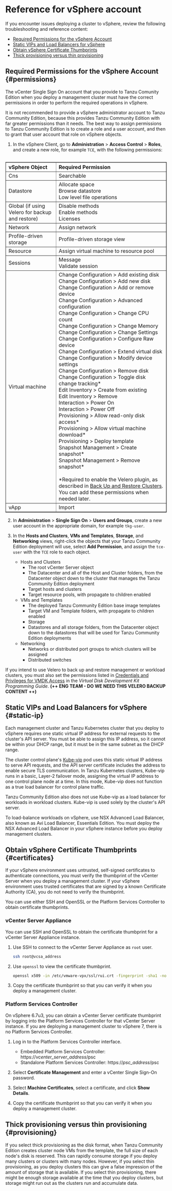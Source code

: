 <!-- markdownlint-disable MD029 MD033 MD034 MD046 -->
# Reference for vSphere account

If you encounter issues deploying a cluster to vSphere, review the following troubleshooting and reference content:

* [Required Permissions for the vSphere Account](#permissions)
* [Static VIPs and Load Balancers for vSphere](#static-ip)
* [Obtain vSphere Certificate Thumbprints](#certificates)
* [Thick provisioning versus thin provisioning](#provisioning)
  <!--## Configure the Supervisor Cluster as a Management cluster

  On vSphere 7 and later, the vSphere with Tanzu feature includes a Supervisor Cluster that you can configure as a management cluster for Tanzu Community Edition. This means that on vSphere 7, you do not need to use the `tanzu management-cluster create` to deploy a management cluster if vSphere with Tanzu is enabled. Deploying a Tanzu Community Edition management cluster to vSphere 7 when vSphere with Tanzu is not enabled is supported, but the preferred option is to enable vSphere with Tanzu and use the built-in Supervisor Cluster.

  The Tanzu CLI works with both management clusters deployed through vSphere with Tanzu and management clusters deployed by Tanzu Community Edition on Azure, Amazon EC2, and vSphere 6.7, letting you deploy and manage workload clusters across multiple infrastructures using a single tool. For more information, see [Use the Tanzu CLI with a vSphere with Tanzu Supervisor Cluster](../tanzu-k8s-clusters/connect-vsphere7.md).

  For information about the vSphere with Tanzu feature in vSphere 7, see [vSphere with Tanzu Configuration and Management](https://docs.vmware.com/en/VMware-vSphere/7.0/vmware-vsphere-with-kubernetes/GUID-152BE7D2-E227-4DAA-B527-557B564D9718.html) in the vSphere 7 documentation.

  **NOTE**: On VMware Cloud on AWS and Azure VMware Solution, you cannot create a supervisor cluster, and need to deploy a management cluster to run `tanzu` commands. -->

## Required Permissions for the vSphere Account {#permissions}

The vCenter Single Sign On account that you provide to Tanzu Comunity Edition when you deploy a management cluster must have the correct permissions in order to perform the required operations in vSphere.

It is not recommended to provide a vSphere administrator account to Tanzu Community Edition, because this provides Tanzu Community Edition with far greater permissions than it needs. The best way to assign permissions to Tanzu Community Edition is to create a role and a user account, and then to grant that user account that role on vSphere objects.

1. In the vSphere Client, go to **Administration** > **Access Control** > **Roles**, and create a new role, for example `TCE`, with the following permissions:

  <table width="100%" border="1" align="left">
   <tr>
    <th scope="col" align="left">vSphere Object </th>
    <th scope="col" align="left">Required Permission </th>
   </tr>
   <tr>
    <td>Cns</td>
    <td>Searchable</td>
   </tr>
   <tr>
    <td>Datastore</td>
    <td>Allocate space<br />
    Browse datastore<br />
    Low level file operations</td>
   </tr>
   <tr>
    <td>Global (if using Velero for backup and restore)</td>
    <td>Disable methods<br />
    Enable methods<br />
    Licenses</td>
   </tr>
   <tr>
    <td>Network</td>
    <td>Assign network</td>
   </tr>
   <tr>
    <td>Profile-driven storage</td>
    <td>Profile-driven storage view</td>
   </tr>
   <tr>
    <td>Resource</td>
    <td>Assign virtual machine to resource pool</td>
   </tr>
   <tr>
     <td>Sessions</td>
     <td>Message<br />
     Validate session</td>
   </tr>
   <tr>
    <td>Virtual machine</td>
    <td>
      Change Configuration &gt; Add existing disk<br />
      Change Configuration &gt; Add new disk<br />
      Change Configuration &gt; Add or remove device<br />
      Change Configuration &gt; Advanced configuration<br />
      Change Configuration &gt; Change CPU count<br />
      Change Configuration &gt; Change Memory<br />
      Change Configuration &gt; Change Settings<br />
      Change Configuration &gt; Configure Raw device<br />
      Change Configuration &gt; Extend virtual disk<br />
      Change Configuration &gt; Modify device settings<br />
      Change Configuration &gt; Remove disk<br />
      Change Configuration &gt; Toggle disk change tracking*<br />
      Edit Inventory &gt; Create from existing<br />
      Edit Inventory &gt; Remove<br />
      Interaction &gt; Power On<br />
      Interaction &gt; Power Off<br />
      Provisioning &gt; Allow read-only disk access*<br />
      Provisioning &gt; Allow virtual machine download*<br />
      Provisioning &gt; Deploy template<br />
      Snapshot Management &gt; Create snapshot*<br />
      Snapshot Management &gt; Remove snapshot*<br /><br />
      *Required to enable the Velero plugin, as described in <a href="../cluster-lifecycle/backup-restore-mgmt-cluster.md">Back Up and Restore Clusters</a>. You can add these permissions when needed later.
      </td>
   </tr>
   <tr>
    <td>vApp</td>
    <td>Import</td>
   </tr>
   </table>

2. In **Administration** > **Single Sign On** > **Users and Groups**, create a new user account in the appropriate domain, for example `tkg-user`.
3. In the **Hosts and Clusters**, **VMs and Templates**, **Storage**, and **Networking** views, right-click the objects that your Tanzu Community Edition deployment will use, select **Add Permission**, and assign the `tce-user`  with the `TCE` role to each object.

   * Hosts and Clusters
     * The root vCenter Server object
     * The Datacenter and all of the Host and Cluster folders, from the Datacenter object down to the cluster that manages the Tanzu Community Edition deployment
     * Target hosts and clusters
     * Target resource pools, with propagate to children enabled
   * VMs and Templates
     * The deployed Tanzu Community Edition base image templates
     * Target VM and Template folders, with propagate to children enabled
     * Storage
     * Datastores and all storage folders, from the Datacenter object down to the datastores that will be used for Tanzu Community Edition deployments
   * Networking
     * Networks or distributed port groups to which clusters will be assigned
     * Distributed switches

<!--**NOTE**: If you are deploying Tanzu Kubernetes clusters to vSphere 7 and vSphere with Tanzu is enabled, you must set the **Global** > **Cloud Admin** permission in addition to the permissions listed below.-->
If you intend to use Velero to back up and restore management or workload clusters, you must also set the permissions listed in [Credentials and Privileges for VMDK Access](https://code.vmware.com/docs/11750/virtual-disk-development-kit-programming-guide/GUID-8301C6CF-37C2-42CC-B4C5-BB1DD28F79C9.html) in the *Virtual Disk Development Kit Programming Guide*.
**(++ ENG TEAM - DO WE NEED THIS VELERO BACKUP CONTENT ++)**

## Static VIPs and Load Balancers for vSphere {#static-ip}

Each management cluster and Tanzu Kubernetes cluster that you deploy to vSphere requires one static virtual IP address for external requests to the cluster's API server. You must be able to assign this IP address, so it cannot be within your DHCP range, but it must be in the same subnet as the DHCP range.

The cluster control plane's [Kube-vip](https://kube-vip.io/) pod uses this static virtual IP address to serve API requests, and the API server certificate includes the address to enable secure TLS communication.  In Tanzu Kubernetes clusters, Kube-vip runs in a basic, Layer-2 failover mode, assigning the virtual IP address to one control plane node at a time. In this mode, Kube-vip does not function as a true load balancer for control plane traffic.

Tanzu Community Edition also does not use Kube-vip as a load balancer for workloads in workload clusters.
Kube-vip is used solely by the cluster's API server.

To load-balance workloads on vSphere, use NSX Advanced Load Balancer, also known as Avi Load Balancer, Essentials Edition.
You must deploy the NSX Advanced Load Balancer in your vSphere instance before you deploy management clusters.
<!-- ENG TEAM - DO WE NEED THIS CONTENT ABOUT NSX ADVANCE LOAD BALANCER AND DO WE NEED TO LINK OUT TO https://docs.vmware.com/en/VMware-Tanzu-Kubernetes-Grid/1.3/vmware-tanzu-kubernetes-grid-13/GUID-mgmt-clusters-install-nsx-adv-lb.html question open on this-->

## Obtain vSphere Certificate Thumbprints {#certificates}

If your vSphere environment uses untrusted, self-signed certificates to authenticate connections, you must verify the thumbprint of the vCenter Server when you deploy a management cluster. If your vSphere environment uses trusted certificates that are signed by a known Certificate Authority (CA), you do not need to verify the thumbprint.

You can use either SSH and OpenSSL or the Platform Services Controller to obtain certificate thumbprints.

### vCenter Server Appliance

You can use SSH and OpenSSL to obtain the certificate thumbprint for a vCenter Server Appliance instance.

1. Use SSH to connect to the vCenter Server Appliance as `root` user.

   ```sh
   ssh root@vcsa_address
   ```

1. Use `openssl` to view the certificate thumbprint.

   ```sh
   openssl x509 -in /etc/vmware-vpx/ssl/rui.crt -fingerprint -sha1 -noout
   ```

1. Copy the certificate thumbprint so that you can verify it when you deploy a management cluster.

### Platform Services Controller

On vSphere 6.7u3, you can obtain a vCenter Server certificate thumbprint by logging into the Platform Services Controller for that vCenter Server instance. If you are deploying a management cluster to vSphere 7, there is no Platform Services Controller.

1. Log in to the Platform Services Controller interface.

   * Embedded Platform Services Controller: https://*vcenter_server_address*/psc
   * Standalone Platform Services Controller: https://*psc_address*/psc

1. Select **Certificate Management** and enter a vCenter Single Sign-On password.
1. Select **Machine Certificates**, select a certificate, and click **Show Details**.
1. Copy the certificate thumbprint so that you can verify it when you deploy a management cluster.

## Thick provisioning versus thin provisioning {#provisioning}

If you select thick provisioning as the disk format, when Tanzu Community Edition creates cluster node VMs from the template, the full size of each node's disk is reserved. This can rapidly consume storage if you deploy many clusters or clusters with many nodes. However, if you select thin provisioning, as you deploy clusters this can give a false impression of the amount of storage that is available. If you select thin provisioning, there might be enough storage available at the time that you deploy clusters, but storage might run out as the clusters run and accumulate data.
